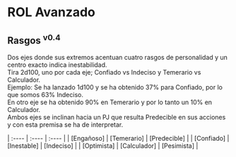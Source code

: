 # ROL Avanzado
## Rasgos <sup>v0.4</sup>

Dos ejes donde sus extremos acentuan cuatro rasgos de personalidad y un centro exacto indica inestabilidad.  
Tira 2d100, uno por cada eje; Confiado vs Indeciso y Temerario vs Calculador.  
Ejemplo: Se ha lanzado 1d100 y se ha obtenido 37% para Confiado, por lo que somos 63% Indeciso.  
En otro eje se ha obtenido 90% en Temerario y por lo tanto un 10% en Calculador.  
Ambos ejes se inclinan hacia un PJ que resulta Predecible en sus acciones y con esta premisa se ha de interpretar.

| :----       | :----        | :----        |
| [Engañoso]  | [Temerario]  | [Predecible] |
| [Confiado]  | [Inestable]  | [Indeciso]   |
| [Optimista] | [Calculador] | [Pesimista]  |